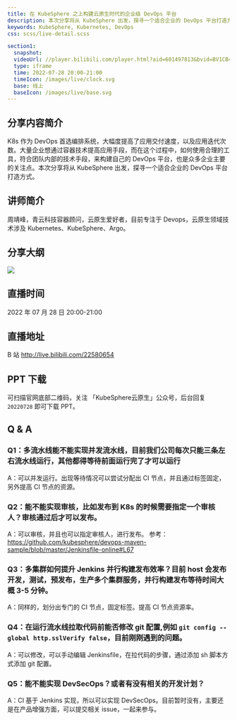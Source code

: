 ```yaml
---
title: 在 KubeSphere 之上构建云原生时代的企业级 DevOps 平台
description: 本次分享将从 KubeSphere 出发，探寻一个适合企业的 DevOps 平台打造方式。
keywords: KubeSphere, Kubernetes, DevOps
css: scss/live-detail.scss

section1:
  snapshot: 
  videoUrl: //player.bilibili.com/player.html?aid=601497813&bvid=BV1CB4y1b7Pm&cid=787106869&page=1&high_quality=1
  type: iframe
  time: 2022-07-28 20:00-21:00
  timeIcon: /images/live/clock.svg
  base: 线上
  baseIcon: /images/live/base.svg
---
```

## 分享内容简介

K8s 作为 DevOps 首选编排系统，大幅度提高了应用交付速度，以及应用迭代次数。大量企业想通过容器技术提高应用手段，而在这个过程中，如何使用合理的工具，符合团队内部的技术手段，来构建自己的 DevOps 平台，也是众多企业主要的关注点。本次分享将从 KubeSphere 出发，探寻一个适合企业的 DevOps 平台打造方式。

## 讲师简介

周靖峰，青云科技容器顾问，云原生爱好者，目前专注于 Devops，云原生领域技术涉及 Kubernetes、KubeSphere、Argo。

## 分享大纲

![](https://pek3b.qingstor.com/kubesphere-community/images/devops0728-live.png)

## 直播时间

2022 年 07 月 28 日 20:00-21:00

## 直播地址

B 站  http://live.bilibili.com/22580654

## PPT 下载

可扫描官网底部二维码，关注 「KubeSphere云原生」公众号，后台回复 `20220728` 即可下载 PPT。

## Q & A

### Q1：多流水线能不能实现并发流水线，目前我们公司每次只能三条左右流水线运行，其他都得等待前面运行完了才可以运行

A：可以并发运行。出现等待情况可以尝试分配出 CI 节点，并且通过标签固定，另外提高 CI 节点的资源。

### Q2：能不能实现审核，比如发布到 K8s 的时候需要指定一个审核人？审核通过后才可以发布。

A：可以审核，并且也可以指定审核人，进行发布。
参考： https://github.com/kubesphere/devops-maven-sample/blob/master/Jenkinsfile-online#L67

### Q3：多集群如何提升 Jenkins 并行构建发布效率？目前 host 会发布开发，测试，预发布，生产多个集群服务，并行构建发布等待时间大概 3-5 分钟。

A：同样的，划分出专门的 CI 节点，固定标签。提高 CI 节点资源率。

### Q4：在运行流水线拉取代码前能否修改 git 配置,例如 `git config --global http.sslVerify false`，目前刚刚遇到的问题。

A：可以修改，可以手动编辑 Jenkinsfile，在拉代码的步骤，通过添加 sh 脚本方式添加 git 配置。

### Q5：能不能实现 DevSecOps？或者有没有相关的开发计划？

A：CI 基于 Jenkins 实现，所以可以实现 DevSecOps。目前暂时没有，主要还是在产品增强方面，可以提交相关 issue，一起来参与。

